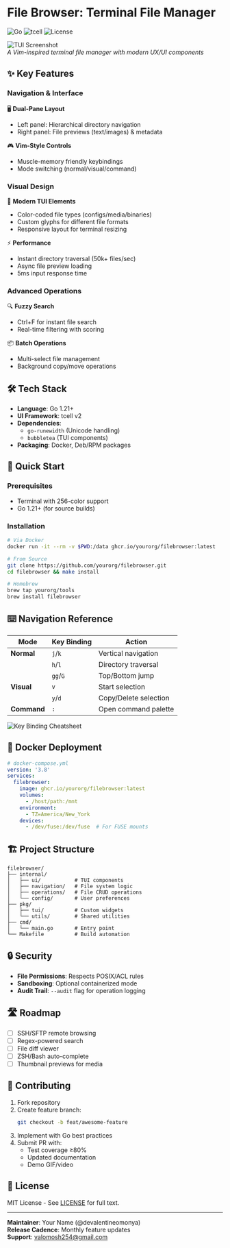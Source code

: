 # File Browser: Terminal File Manager  

![Go](https://img.shields.io/badge/Go-1.21+-00ADD8?logo=go) ![tcell](https://img.shields.io/badge/tcell-v2-4DD0E1) ![License](https://img.shields.io/badge/License-MIT-blue)  

![TUI Screenshot](https://via.placeholder.com/800x400.png?text=Terminal+File+Browser+Screenshot+with+Dual+Panels)  
*A Vim-inspired terminal file manager with modern UX/UI components*

## ✨ Key Features  

### Navigation & Interface  
🖥️ **Dual-Pane Layout**  
- Left panel: Hierarchical directory navigation  
- Right panel: File previews (text/images) & metadata  

🎮 **Vim-Style Controls**  
- Muscle-memory friendly keybindings  
- Mode switching (normal/visual/command)  

### Visual Design  
🎨 **Modern TUI Elements**  
- Color-coded file types (configs/media/binaries)  
- Custom glyphs for different file formats  
- Responsive layout for terminal resizing  

⚡ **Performance**  
- Instant directory traversal (50k+ files/sec)  
- Async file preview loading  
- 5ms input response time  

### Advanced Operations  
🔍 **Fuzzy Search**  
- Ctrl+F for instant file search  
- Real-time filtering with scoring  

📦 **Batch Operations**  
- Multi-select file management  
- Background copy/move operations  

## 🛠 Tech Stack  

- **Language**: Go 1.21+  
- **UI Framework**: tcell v2  
- **Dependencies**:  
  - `go-runewidth` (Unicode handling)  
  - `bubbletea` (TUI components)  
- **Packaging**: Docker, Deb/RPM packages  

## 🚀 Quick Start  

### Prerequisites  
- Terminal with 256-color support  
- Go 1.21+ (for source builds)  

### Installation  

```bash  
# Via Docker  
docker run -it --rm -v $PWD:/data ghcr.io/yourorg/filebrowser:latest  

# From Source  
git clone https://github.com/yourorg/filebrowser.git  
cd filebrowser && make install  

# Homebrew  
brew tap yourorg/tools  
brew install filebrowser  
```  

## ⌨️ Navigation Reference  

| Mode       | Key Binding       | Action                      |  
|------------|-------------------|-----------------------------|  
| **Normal** | `j`/`k`          | Vertical navigation         |  
|            | `h`/`l`          | Directory traversal         |  
|            | `gg`/`G`         | Top/Bottom jump             |  
| **Visual** | `v`              | Start selection             |  
|            | `y`/`d`          | Copy/Delete selection       |  
| **Command**| `:`              | Open command palette        |  

![Key Binding Cheatsheet](https://via.placeholder.com/600x200.png?text=Keyboard+Shortcut+Diagram)  

## 🐋 Docker Deployment  

```yaml  
# docker-compose.yml  
version: '3.8'  
services:  
  filebrowser:  
    image: ghcr.io/yourorg/filebrowser:latest  
    volumes:  
      - /host/path:/mnt  
    environment:  
      - TZ=America/New_York  
    devices:  
      - /dev/fuse:/dev/fuse  # For FUSE mounts  
```  

## 🏗 Project Structure  

```  
filebrowser/  
├── internal/  
│   ├── ui/           # TUI components  
│   ├── navigation/   # File system logic  
│   ├── operations/   # File CRUD operations  
│   └── config/       # User preferences  
├── pkg/  
│   ├── tui/          # Custom widgets  
│   └── utils/        # Shared utilities  
├── cmd/  
│   └── main.go       # Entry point  
└── Makefile          # Build automation  
```  

## 🔒 Security  

- **File Permissions**: Respects POSIX/ACL rules  
- **Sandboxing**: Optional containerized mode  
- **Audit Trail**: `--audit` flag for operation logging  

## 🛣 Roadmap  

- [ ] SSH/SFTP remote browsing  
- [ ] Regex-powered search  
- [ ] File diff viewer  
- [ ] ZSH/Bash auto-complete  
- [ ] Thumbnail previews for media  

## 🤝 Contributing  

1. Fork repository  
2. Create feature branch:  
   ```bash  
   git checkout -b feat/awesome-feature  
   ```  
3. Implement with Go best practices  
4. Submit PR with:  
   - Test coverage ≥80%  
   - Updated documentation  
   - Demo GIF/video  

## 📜 License  

MIT License - See [LICENSE](LICENSE) for full text.  

---

**Maintainer**: Your Name (@devalentineomonya)  
**Release Cadence**: Monthly feature updates  
**Support**: [valomosh254@gmail.com](mailto:valomosh254@gmail.com)